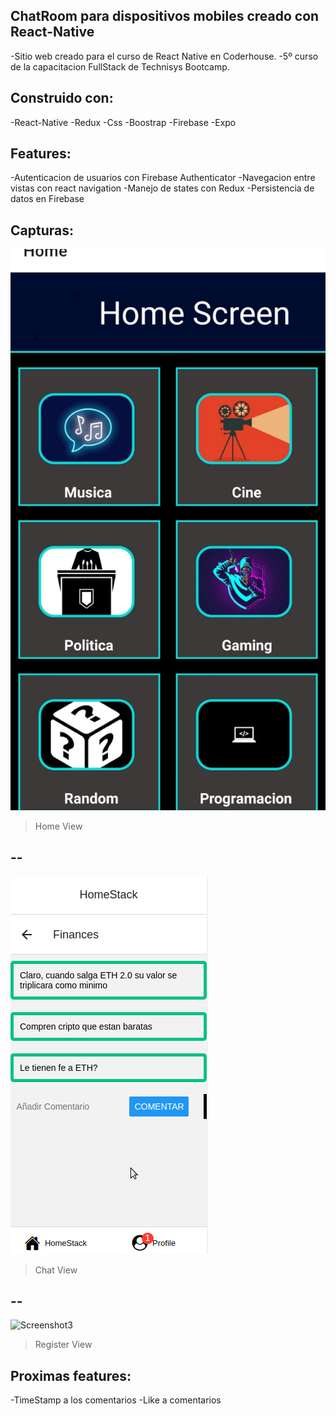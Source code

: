 ## ChatRoom para dispositivos mobiles creado con React-Native 

-Sitio web creado para el curso de React Native en Coderhouse.
-5º curso de la capacitacion FullStack de Technisys Bootcamp. 

## Construido con:

-React-Native
-Redux
-Css
-Boostrap 
-Firebase
-Expo

## Features:
-Autenticacion de usuarios con Firebase Authenticator
-Navegacion entre vistas con react navigation
-Manejo de states con Redux
-Persistencia de datos en Firebase

## Capturas:

![Screenshot1](imagenes/HomeView.jpeg)
> Home View
## --
![Screenshot2](imagenes/chat.png)
> Chat View
## --
![Screenshot3](imagenes/SingIn.png)
>Register View

## Proximas features:
-TimeStamp a los comentarios 
-Like a comentarios
